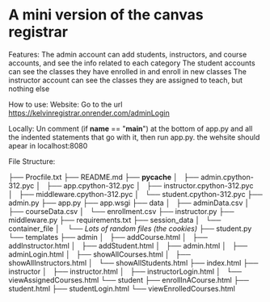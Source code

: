 # A mini version of the canvas registrar

Features:
The admin account can add students, instructors, and course accounts, and see the info related to each category
The student accounts can see the classes they have enrolled in and enroll in new classes
The instructor account can see the classes they are assigned to teach, but nothing else

How to use:
Website:
    Go to the url https://kelvinregistrar.onrender.com/adminLogin

Locally:
    Un comment (if __name__ == "__main__") at the bottom of app.py and all the indented statements that go with it, then run app.py.
    the wehsite should apear in localhost:8080


File Structure:

├── Procfile.txt
├── README.md
├── __pycache__
│   ├── admin.cpython-312.pyc
│   ├── app.cpython-312.pyc
│   ├── instructor.cpython-312.pyc
│   ├── middleware.cpython-312.pyc
│   └── student.cpython-312.pyc
├── admin.py
├── app.py
├── app.wsgi
├── data
│   ├── adminData.csv
│   ├── courseData.csv
│   └── enrollment.csv
├── instructor.py
├── middleware.py
├── requirements.txt
├── session_data
│    └── container_file
│       └── *Lots of random files (the cookies)*
├── student.py
└── templates
    ├── admin
    │   ├── addCourse.html
    │   ├── addInstructor.html
    │   ├── addStudent.html
    │   ├── admin.html
    │   ├── adminLogin.html
    │   ├── showAllCourses.html
    │   ├── showAllInstructors.html
    │   └── showAllStudents.html
    ├── index.html
    ├── instructor
    │   ├── instructor.html
    │   ├── instructorLogin.html
    │   └── viewAssignedCourses.html
    └── student
        ├── enrollInACourse.html
        ├── student.html
        ├── studentLogin.html
        └── viewEnrolledCourses.html
